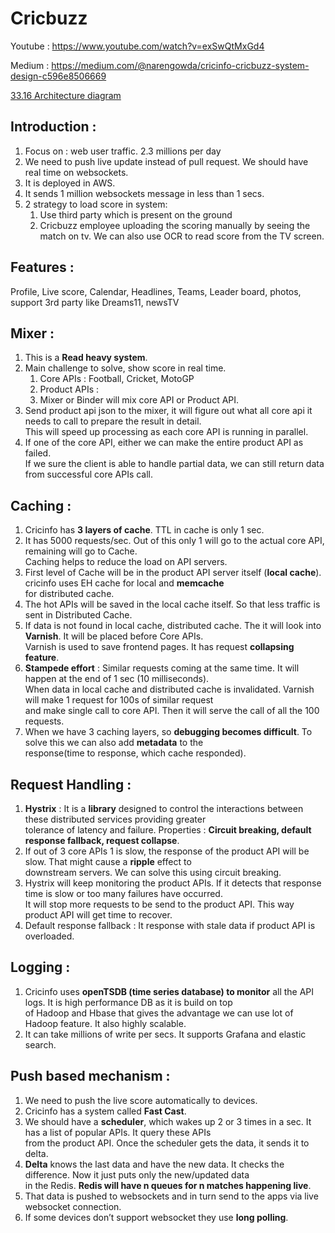 # Cricbuzz 

Youtube : https://www.youtube.com/watch?v=exSwQtMxGd4

Medium : https://medium.com/@narengowda/cricinfo-cricbuzz-system-design-c596e8506669

<u>33.16 Architecture diagram</u>

## Introduction : 
1. Focus on : web user traffic. 2.3 millions per day 
2. We need to push live update instead of pull request. We should have real time on websockets.
3. It is deployed in AWS. 
4. It sends 1 million websockets message in less than 1 secs.
5. 2 strategy to load score in system: 
    1. Use third party which is present on the ground
    2. Cricbuzz employee uploading the scoring manually by seeing the match on tv. We can also use OCR to read score from the TV screen.

## Features : 
Profile, Live score, Calendar, Headlines, Teams, Leader board, photos, support 3rd party like Dreams11, newsTV

## Mixer : 
1. This is a **Read heavy system**. 
2. Main challenge to solve, show score in real time.
    1. Core APIs : Football, Cricket, MotoGP 
    2. Product APIs : 
    3. Mixer or Binder will mix core API or Product API.
3. Send  product api json to the mixer, it will figure out what all core api it needs to call to prepare the result in detail. \
   This will speed up processing as each core API is running in parallel.
4. If one of the core API, either we can make the entire product API as failed.  
   If we sure the client is able to handle partial data, we can still return data from successful core APIs call. 

## Caching : 
1. Cricinfo has **3 layers of cache**. TTL in cache is only 1 sec.   
2. It has 5000 requests/sec. Out of this only 1 will go to the actual core API, remaining will go to Cache. \
   Caching helps to reduce the load on API servers.
3. First level of Cache will be in the product API server itself (**local cache**). cricinfo uses EH cache for local and **memcache** \
   for distributed cache. 
4. The hot APIs will be saved in the local cache itself. So that less traffic is sent in Distributed Cache. 
5. If data is not found in local cache, distributed cache. The it will look into **Varnish**. It will be placed before Core APIs. \
   Varnish is used to save frontend pages. It has request **collapsing feature**. 
6. **Stampede effort** : Similar requests coming at the same time. It will happen at the end of 1 sec (10 milliseconds). \
   When data in local cache and distributed cache is invalidated. Varnish will make 1 request for 100s of similar request \
   and make single call to core API. Then it will serve the call of all the 100 requests.
7. When we have 3 caching layers, so **debugging becomes difficult**. To solve this we can also add **metadata** to the \
   response(time to response, which cache responded).  

## Request Handling : 
1. **Hystrix** : It is a **library** designed to control the interactions between these distributed services providing greater \
tolerance of latency and failure. Properties : **Circuit breaking, default response fallback, request collapse**.
2. If out of 3 core APIs 1 is slow, the response of the product API will be slow. That might cause a **ripple** effect to \
   downstream servers. We can solve this using circuit breaking. 
3. Hystrix will keep monitoring the product APIs. If it detects that response time is slow or too many failures have occurred. \
   It will stop more requests to be send to the product API. This way product API will get time to recover.
4. Default response fallback : It response with stale data if product API is overloaded.

## Logging : 
1. Cricinfo uses **openTSDB (time series database) to monitor** all the API logs. It is high performance DB as it is build on top \
   of Hadoop and Hbase that gives the advantage we can use lot of Hadoop feature. It also highly scalable. 
2. It can take millions of write per secs. It supports Grafana and elastic search. 

## Push based mechanism  : 
1. We need to push the live score automatically to devices.
2. Cricinfo has a system called **Fast Cast**. 
3. We should have a **scheduler**, which wakes up 2 or 3 times in a sec. It has a list of popular APIs. It query these APIs \
   from the product API. Once the scheduler gets the data, it sends it to delta. 
4. **Delta** knows the last data and have the new data. It checks the difference. Now it just puts only the new/updated data \
   in the Redis. **Redis will have n queues for n matches happening live**.
6. That data is pushed to websockets and in turn send to the apps via live websocket connection. 
7. If some devices don’t support websocket they use **long polling**. 
